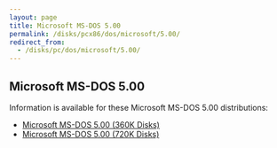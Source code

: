 ```yaml
---
layout: page
title: Microsoft MS-DOS 5.00
permalink: /disks/pcx86/dos/microsoft/5.00/
redirect_from:
  - /disks/pc/dos/microsoft/5.00/
---
```


Microsoft MS-DOS 5.00
---

Information is available for these Microsoft MS-DOS 5.00 distributions:

* [Microsoft MS-DOS 5.00 (360K Disks)](360K/)
* [Microsoft MS-DOS 5.00 (720K Disks)](720K/)
